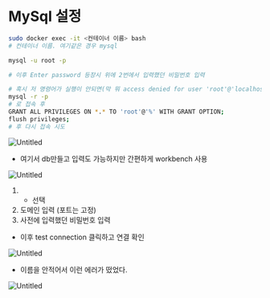 # MySql 설정

```bash
sudo docker exec -it <컨테이너 이름> bash
# 컨테이너 이름. 여기같은 경우 mysql
```

```bash
mysql -u root -p

# 이후 Enter password 등장시 위에 2번에서 입력했던 비밀번호 입력

# 혹시 저 명령어가 실행이 안되면(막 뭐 access denied for user 'root'@'localhost'...)
mysql -r -p
# 로 접속 후
GRANT ALL PRIVILEGES ON *.* TO 'root'@'%' WITH GRANT OPTION;
flush privileges;
# 후 다시 접속 시도
```

![Untitled](MySql%20%E1%84%89%E1%85%A5%E1%86%AF%E1%84%8C%E1%85%A5%E1%86%BC%209a6bfcf26b9d45d8aed1e43b6bac4b62/Untitled.png)

- 여기서 db만들고 입력도 가능하지만 간편하게 workbench 사용

![Untitled](MySql%20%E1%84%89%E1%85%A5%E1%86%AF%E1%84%8C%E1%85%A5%E1%86%BC%209a6bfcf26b9d45d8aed1e43b6bac4b62/Untitled%201.png)

1. + 선택
2. 도메인 입력 (포트는 고정)
3. 사전에 입력했던 비밀번호 입력
- 이후 test connection 클릭하고 연결 확인

![Untitled](MySql%20%E1%84%89%E1%85%A5%E1%86%AF%E1%84%8C%E1%85%A5%E1%86%BC%209a6bfcf26b9d45d8aed1e43b6bac4b62/Untitled%202.png)

- 이름을 안적어서 이런 에러가 떴었다.

![Untitled](MySql%20%E1%84%89%E1%85%A5%E1%86%AF%E1%84%8C%E1%85%A5%E1%86%BC%209a6bfcf26b9d45d8aed1e43b6bac4b62/Untitled%203.png)